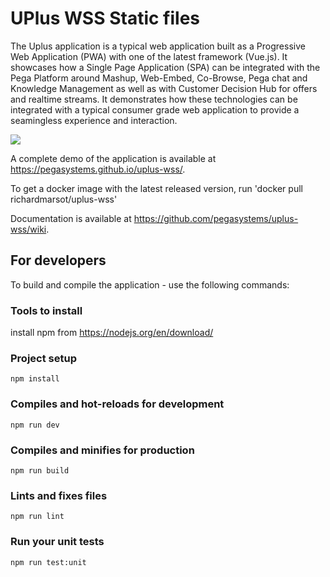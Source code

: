 # UPlus WSS Static files

The Uplus application is a typical web application built as a Progressive Web Application (PWA) with one of the latest framework (Vue.js). It showcases how a Single Page Application (SPA) can be integrated with the Pega Platform around Mashup, Web-Embed, Co-Browse, Pega chat and Knowledge Management as well as with Customer Decision Hub for offers and realtime streams. It demonstrates how these technologies can be integrated with a typical consumer grade web application to provide a seamingless experience and interaction.

![](https://github.com/pegasystems/uplus-wss/workflows/Main%20workflow/badge.svg)

A complete demo of the application is available at https://pegasystems.github.io/uplus-wss/.

To get a docker image with the latest released version, run 'docker pull richardmarsot/uplus-wss'

Documentation is available at https://github.com/pegasystems/uplus-wss/wiki.

## For developers

To build and compile the application - use the following commands:

### Tools to install

install npm from https://nodejs.org/en/download/

### Project setup

```
npm install
```

### Compiles and hot-reloads for development

```
npm run dev
```

### Compiles and minifies for production

```
npm run build
```

### Lints and fixes files

```
npm run lint
```

### Run your unit tests

```
npm run test:unit
```
